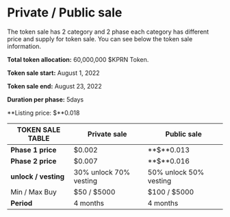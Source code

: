 # Private / Public sale

The token sale has 2 category and 2 phase each category has different price and supply for token sale. You can see below the token sale information.

**Total token allocation:** 60,000,000 $KPRN Token.

**Token sale start:** August 1, 2022

**Token sale end:** August 23, 2022

**Duration per phase:** 5days

**Listing price: $**0.018



| TOKEN SALE TABLE     | Private sale           | Public sale            |
| -------------------- | ---------------------- | ---------------------- |
| **Phase 1 price**    | $0.002                 | **$**0.013             |
| **Phase 2  price**   | $0.007                 | **$**0.016             |
| **unlock / vesting** | 30% unlock 70% vesting | 50% unlock 50% vesting |
| Min / Max Buy        | $50 / $5000            | $100 / $5000           |
| **Period**           | 4 months               | 4 months               |
